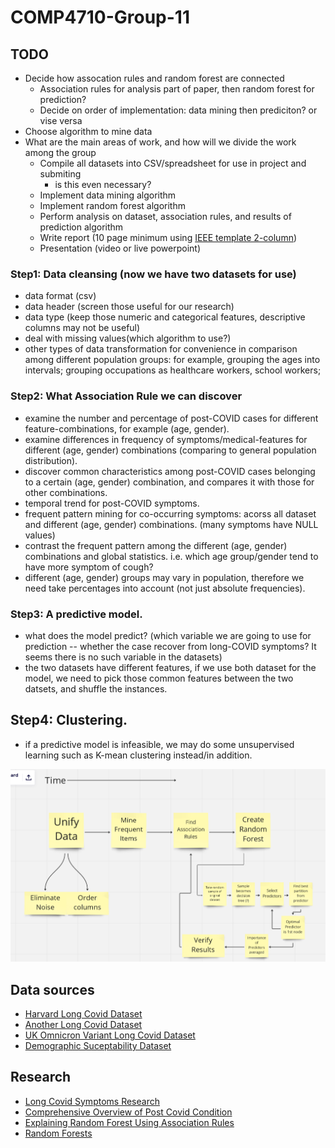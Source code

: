 # COMP4710-Group-11

## TODO
- Decide how assocation rules and random forest are connected
  - Association rules for analysis part of paper, then random forest for prediction?
  - Decide on order of implementation: data mining then prediciton? or vise versa
- Choose algorithm to mine data
- What are the main areas of work, and how will we divide the work among the group
  - Compile all datasets into CSV/spreadsheet for use in project and submiting
    - is this even necessary?
  - Implement data mining algorithm
  - Implement random forest algorithm
  - Perform analysis on dataset, association rules, and results of prediction algorithm
  - Write report (10 page minimum using [IEEE template 2-column](https://www.ieee.org/conferences/publishing/templates.html))
  - Presentation (video or live powerpoint)

### Step1: Data cleansing (now we have two datasets for use)
- data format (csv)
- data header (screen those useful for our research)
- data type (keep those numeric and categorical features, descriptive columns may not be useful)
- deal with missing values(which algorithm to use?)
- other types of data transformation for convenience in comparison among different population groups: for example, grouping the ages into intervals; grouping occupations as healthcare workers, school workers; 

### Step2: What Association Rule we can discover
- examine the number and percentage of post-COVID cases for different feature-combinations, for example (age, gender).
- examine differences in frequency of symptoms/medical-features for different (age, gender) combinations (comparing to general population distribution).
- discover common characteristics among post-COVID cases belonging to a certain (age, gender) combination, and compares it with those for other combinations.
- temporal trend for post-COVID symptoms.
- frequent pattern mining for co-occurring symptoms: acorss all dataset and different (age, gender) combinations. (many symptoms have NULL values)
- contrast the frequent pattern among the different (age, gender) combinations and global statistics. i.e. which age group/gender tend to have more symptom of cough?
- different (age, gender) groups may vary in population, therefore we need take percentages into account (not just absolute frequencies).

### Step3: A predictive model.
- what does the model predict? (which variable we are going to use for prediction -- whether the case recover from long-COVID symptoms? It seems there is no such variable in the datasets)
- the two datasets have different features, if we use both dataset for the model, we need to pick those common features between the two datsets, and shuffle the instances.

## Step4: Clustering.
- if a predictive model is infeasible, we may do some unsupervised learning such as K-mean clustering instead/in addition.

![General Flowchart](flow.PNG)

## Data sources
- [Harvard Long Covid Dataset](https://dataverse.harvard.edu/dataset.xhtml?persistentId=doi:10.7910/DVN/N5I10C%0b)
- [Another Long Covid Dataset](https://data.humdata.org/dataset/long-covidresearchagenda)
- [UK Omnicron Variant Long Covid Dataset](https://www.ons.gov.uk/peoplepopulationandcommunity/healthandsocialcare/conditionsanddiseases/datasets/selfreportedlongcovidafterinfectionwiththeomicronvariantintheuk%0b)
- [Demographic Suceptability Dataset](https://data.cdc.gov/NCHS/Post-COVID-Conditions/gsea-w83j%0b)
## Research
- [Long Covid Symptoms Research](https://www.ejinme.com/article/S0953-6205(21)00208-9/fulltext)
- [Comprehensive Overview of Post Covid Condition](https://www.cadth.ca/sites/default/files/hs-eh/EH0096%20Long%20COVID%20v.7.0-Final.pdf )
- [Explaining Random Forest Using Association Rules]( https://publikationen.bibliothek.kit.edu/1000117720/62928283)
- [Random Forests](https://www.researchgate.net/publication/323553514_A_Practical_Introduction_to_Random_Forest_for_Genetic_Association_Studies_in_Ecology_and_Evolution )


